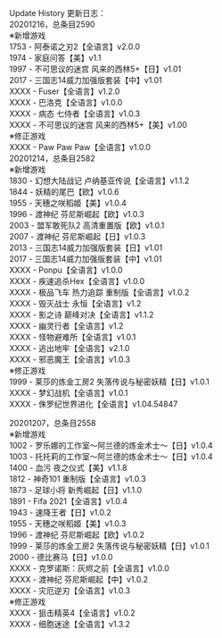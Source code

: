 Update History 更新日志：  
20201216，总条目2590  
※新增游戏  
1753 - 阿泰诺之刃2【全语言】v2.0.0  
1974 - 家庭问答【美】v1.1  
1997 - 不可思议的迷宫 风来的西林5+【日】v1.01  
2017 - 三国志14威力加强版套装【中】v1.01  
XXXX - Fuser【全语言】v1.2.0  
XXXX - 巴洛克【全语言】v1.0.0  
XXXX - 病态 七侍者【全语言】v1.0.3  
XXXX - 不可思议的迷宫 风来的西林5+【美】v1.00  
※修正游戏  
XXXX - Paw Paw Paw【全语言】v1.0.0  
20201214，总条目2582  
※新增游戏  
1830 - 幻想大陆战记 卢纳基亚传说【全语言】v1.1.2  
1844 - 妖精的尾巴【欧】v1.0.6  
1955 - 天穗之咲稻姬【美】v1.0.4  
1996 - 渡神纪 芬尼斯崛起【欧】v1.0.3  
2003 - 盟军敢死队2 高清重置版【欧】v1.0.1  
2007 - 渡神纪 芬尼斯崛起【日】v1.0.3  
2013 - 三国志14威力加强版套装【日】v1.01  
2017 - 三国志14威力加强版套装【中】v1.01  
XXXX - Ponpu【全语言】v1.0.0  
XXXX - 疾速追杀Hex【全语言】v1.0.0  
XXXX - 极品飞车 热力追踪 重制版【全语言】v1.0.2  
XXXX - 毁灭战士 永恒【全语言】v1.2  
XXXX - 影之诗 巅峰对决【全语言】v1.1.2  
XXXX - 幽灵行者【全语言】v1.2  
XXXX - 怪物避难所【全语言】v1.0.1  
XXXX - 逃出地牢【全语言】v2.1.0  
XXXX - 邪恶魔王【全语言】v1.0.3  
※修正游戏  
1999 - 莱莎的炼金工房2 失落传说与秘密妖精【日】v1.0.1  
XXXX - 梦幻战机【全语言】v1.0.1  
XXXX - 侏罗纪世界进化【全语言】v1.04.54847  
  
20201207，总条目2558  
※新增游戏  
1002 - 罗乐娜的工作室～阿兰德的炼金术士～【日】v1.0.4  
1003 - 托托莉的工作室～阿兰德的炼金术士～【日】v1.0.4  
1400 - 血污 夜之仪式【美】v1.1.8  
1812 - 神奇101 重制版【全语言】v1.0.3  
1873 - 足球小将 新秀崛起【日】v1.1.0  
1891 - Fifa 2021【全语言】v1.0.4  
1943 - 速降王者【日】v1.0.2  
1955 - 天穗之咲稻姬【美】v1.0.3  
1996 - 渡神纪 芬尼斯崛起【欧】v1.0.2  
1999 - 莱莎的炼金工房2 失落传说与秘密妖精【日】v1.0.1  
2000 - 德比赛马【日】v1.0.0  
XXXX - 克罗诺斯：灰烬之前【全语言】v1.0.0  
XXXX - 渡神纪 芬尼斯崛起【中】v1.0.2  
XXXX - 灾厄逆刃【全语言】v1.0.3  
※修正游戏  
XXXX - 狙击精英4【全语言】v1.0.2  
XXXX - 细胞迷途【全语言】v1.3.2
